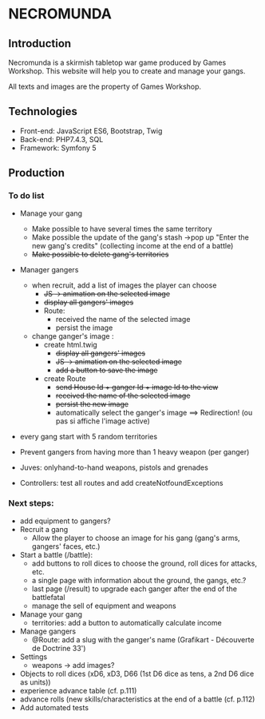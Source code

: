 # NECROMUNDA

## Introduction

Necromunda is a skirmish tabletop war game produced by Games Workshop. This website will help you to create and manage your gangs.

All texts and images are the property of Games Workshop.


## Technologies

* Front-end: JavaScript ES6, Bootstrap, Twig
* Back-end: PHP7.4.3, SQL
* Framework: Symfony 5


## Production

### To do list

* Manage your gang
	* Make possible to have several times the same territory
	* Make possible the update of the gang's stash ->pop up "Enter the new gang's credits" (collecting income at the end of a battle)
	* ~~Make possible to delete gang's territories~~
* Manager gangers
	* when recruit, add a list of images the player can choose
		* ~~JS -> animation on the selected image~~
		* ~~display all gangers' images~~
		* Route:
			* received the name of the selected image
			* persist the image
	* change ganger's image :
		* create html.twig
			* ~~display all gangers' images~~
			* ~~JS -> animation on the selected image~~
			* ~~add a button to save the image~~
		* create Route
			* ~~send House Id + ganger Id + image Id to the view~~
			* ~~received the name of the selected image~~
			* ~~persist the new image~~
			* automatically select the ganger's image
			==> Redirection! (ou pas si affiche l'image active)

* every gang start with 5 random territories
* Prevent gangers from having more than 1 heavy weapon (per ganger)
* Juves: onlyhand-to-hand weapons, pistols and grenades

* Controllers: test all routes and add createNotfoundExceptions


### Next steps:

* add equipment to gangers?
* Recruit a gang
	* Allow the player to choose an image for his gang (gang's arms, gangers' faces, etc.)
* Start a battle (/battle):
	* add buttons to roll dices to choose the ground, roll dices for attacks, etc.
	* a single page with information about the ground, the gangs, etc.?
	* last page (/result) to upgrade each ganger after the end of the battlefatal
	* manage the sell of equipment and weapons
* Manage your gang
	* territories: add a button to automatically calculate income
* Manage gangers
	* @Route: add a slug with the ganger's name (Grafikart - Découverte de Doctrine 33')
* Settings
	* weapons -> add images?
* Objects to roll dices (xD6, xD3, D66 (1st D6 dice as tens, a 2nd D6 dice as units))
* experience advance table (cf. p.111)
* advance rolls (new skills/characteristics at the end of a battle (cf. p.112)
* Add automated tests
